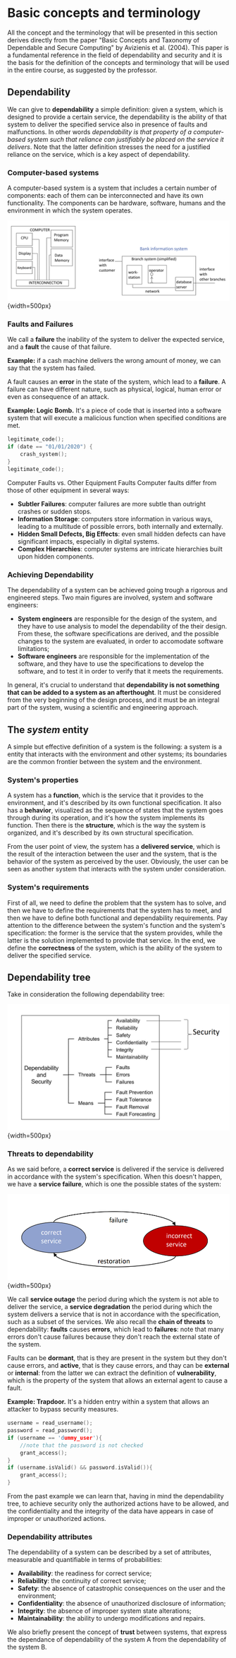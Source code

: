 # Basic concepts and terminology

All the concept and the terminology that will be presented in this section derives directly from the paper "Basic Concepts and Taxonomy of Dependable and Secure Computing" by Avizienis et al. (2004). This paper is a fundamental reference in the field of dependability and security and it is the basis for the definition of the concepts and terminology that will be used in the entire course, as suggested by the professor.

## Dependability

We can give to **dependability** a simple definition: given a system, which is designed to provide a certain service, the dependability is the ability of that system to deliver the specified service also in presence of faults and malfunctions. In other words *dependability is that property of a computer-based system such that reliance can justifiably be placed on the service it delivers*. Note that the latter definition stresses the need for a justified reliance on the service, which is a key aspect of dependability.

### Computer-based systems

A computer-based system is a system that includes a certain number of components: each of them can be interconnected and have its own functionality. The components can be hardware, software, humans and the environment in which the system operates. 

![Computer-based system - C. Bernardeschi](../images/01/computer%20sysmet.png){width=500px}

### Faults and Failures

We call a **failure** the inability of the system to deliver the expected service, and a **fault** the cause of that failure.

**Example:** if a cash machine delivers the wrong amount of money, we can say that the system has failed.

A fault causes an **error** in the state of the system, which lead to a **failure**. A failure can have different nature, such as physical, logical, human error or even as consequence of an attack.

**Example: Logic Bomb.** It's a piece of code that is inserted into a software system that will execute a malicious function when specified conditions are met.

``` c
legitimate_code();
if (date == "01/01/2020") {
    crash_system();
}
legitimate_code();
```

Computer Faults vs. Other Equipment Faults
Computer faults differ from those of other equipment in several ways:

- **Subtler Failures**: computer failures are more subtle than outright crashes or sudden stops.
- **Information Storage**: computers store information in various ways, leading to a multitude of possible errors, both internally and externally.
- **Hidden Small Defects, Big Effects**: even small hidden defects can have significant impacts, especially in digital systems.
- **Complex Hierarchies**: computer systems are intricate hierarchies built upon hidden components.

### Achieving Dependability

The dependability of a system can be achieved going trough a rigorous and engineered steps. Two main figures are involved, system and software engineers:

- **System engineers** are responsible for the design of the system, and they have to use analysis to model the dependability of the their design. From these, the software specifications are derived, and the possible changes to the system are evaluated, in order to accomodate software limitations;
- **Software engineers** are responsible for the implementation of the software, and they have to use the specifications to develop the software, and to test it in order to verify that it meets the requirements.

In general, it's crucial to understand that **dependability is not something that can be added to a system as an afterthought**. It must be considered from the very beginning of the design process, and it must be an integral part of the system, wusing a scientific and engineering approach.

## The *system* entity

A simple but effective definition of a system is the following: a system is a entity that interacts with the environment and other systems; its boundaries are the common frontier between the system and the environment.

### System's properties

A system has a **function**, which is the service that it provides to the environment, and it's described by its own functional specification. It also has a **behavior**, visualized as the sequence of states that the system goes through during its operation, and it's how the system implements its function. Then there is the **structure**, which is the way the system is organized, and it's described by its own structural specification. 

From the user point of view, the system has a **delivered service**, which is the result of the interaction between the user and the system, that is the behavior of the system as perceived by the user. Obviously, the user can be seen as another system that interacts with the system under consideration.

### System's requirements

First of all, we need to define the problem that the system has to solve, and then we have to define the requirements that the system has to meet, and then we have to define both functional and dependability requirements. Pay attention to the difference between the system's function and the system's specification: the former is the service that the system provides, while the latter is the solution implemented to provide that service. In the end, we define the **correctness** of the system, which is the ability of the system to deliver the specified service.

## Dependability tree

Take in consideration the following dependability tree:

![Dependability tree - Avizienis et al., 2004](../images/01/dependability%20tree.png){width=500px}

### Threats to dependability

As we said before, a **correct service** is delivered if the service is delivered in accordance with the system's specification. When this doesn't happen, we have a **service failure**, which is one the possible states of the system:

![Service failure - C. Bernardeschi](../images/01/states.png){width=500px}

We call **service outage** the period during which the system is not able to deliver the service, a **service degradation** the period during which the system delivers a service that is not in accordance with the specification, such as a subset of the services.
We also recall the **chain of threats** to dependability: **faults** causes **errors**, which lead to **failures**: note that many errors don't cause failures because they don't reach the external state of the system.

Faults can be **dormant**, that is they are present in the system but they don't cause errors, and **active**, that is they cause errors, and thay can be **external** or **internal**: from the latter we can extract the definition of **vulnerability**, which is the property of the system that allows an external agent to cause a fault.

**Example: Trapdoor.** It's a hidden entry within a system that allows an attacker to bypass security measures.

```c
username = read_username();
password = read_password();
if (username == 'dummy_user'){
    //note that the password is not checked
    grant_access();
}
if (username.isValid() && password.isValid()){
    grant_access();
}
```

From the past example we can learn that, having in mind the dependability tree, to achieve security only the authorized actions have to be allowed, and the confidentiality and the integrity of the data have appears in case of improper or unauthorized actions.

### Dependability attributes

The dependability of a system can be described by a set of attributes, measurable and quantifiable in terms of probabilities:

- **Availability**: the readiness for correct service;
- **Reliability**: the continuity of correct service;
- **Safety**: the absence of catastrophic consequences on the user and the environment;
- **Confidentiality**: the absence of unauthorized disclosure of information;
- **Integrity**: the absence of improper system state alterations;
- **Maintainability**: the ability to undergo modifications and repairs.

We also briefly present the concept of **trust** between systems, that express the dependance of dependability of the system A from the dependability of the system B.

